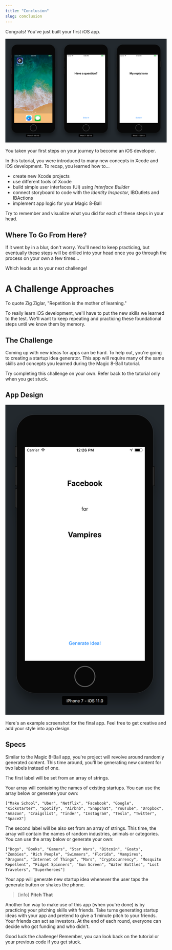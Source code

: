 ```yaml
---
title: "Conclusion"
slug: conclusion
---
```


Congrats! You've just built your first iOS app.

![Finished App](assets/finished_app_flow.png)

You taken your first steps on your journey to become an iOS developer.

In this tutorial, you were introduced to many new concepts in Xcode and iOS development. To recap, you learned how to...

- create new Xcode projects
- use different tools of Xcode
- build simple user interfaces (UI) using _Interface Builder_
- connect storyboard to code with the _Identity Inspector_, IBOutlets and IBActions
- implement app logic for your Magic 8-Ball

Try to remember and visualize what you did for each of these steps in your head.

## Where To Go From Here?

If it went by in a blur, don't worry. You'll need to keep practicing, but eventually these steps will be drilled into your head once you go through the process on your own a few times...

Which leads us to your next challenge!

# A Challenge Approaches

To quote Zig Ziglar, "Repetition is the mother of learning."

To really learn iOS development, we'll have to put the new skills we learned to the test. We'll want to keep repeating and practicing these foundational steps until we know them by memory.

## The Challenge

Coming up with new ideas for apps can be hard. To help out, you're going to creating a startup idea generator. This app will require many of the same skills and concepts you learned during the Magic 8-Ball tutorial.

Try completing this challenge on your own. Refer back to the tutorial only when you get stuck.

## App Design

![Startup Idea Generator Design](assets/startup_generator_design.png)

Here's an example screenshot for the final app. Feel free to get creative and add your style into app design.

## Specs

Similar to the Magic 8-Ball app, you're project will revolve around randomly generated content. This time around, you'll be generating new content for two labels instead of one.

The first label will be set from an array of strings.

Your array will containing the names of existing startups. You can use the array below or generate your own:

```
["Make School", "Uber", "Netflix", "Facebook", "Google", "Kickstarter", "Spotify", "Airbnb", "Snapchat", "YouTube", "Dropbox", "Amazon", "Craigslist", "Tinder", "Instagram", "Tesla", "Twitter", "SpaceX"]
```

The second label will be also set from an array of strings. This time, the array will contain the names of random industries, animals or categories. You can use the array below or generate your own:

```
["Dogs", "Books", "Gamers", "Star Wars", "Bitcoin", "Goats", "Zombies", "Rich People", "Swimmers", "Florida", "Vampires", "Dragons", "Internet of Things", "Mars", "Cryptocurrency", "Mosquito Repellent", "Fidget Spinners", "Sun Screen", "Water Bottles", "Lost Travelers", "Superheroes"]
```

Your app will generate new startup idea whenever the user taps the generate button or shakes the phone.

> [info]
**Pitch That**
>
Another fun way to make use of this app (when you're done) is by practicing your pitching skills with friends. Take turns generating startup ideas with your app and pretend to give a 1 minute pitch to your friends. Your friends can act as investors. At the end of each round, everyone can decide who got funding and who didn't.

Good luck the challenge! Remember, you can look back on the tutorial or your previous code if you get stuck.
